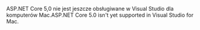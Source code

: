 <span data-ttu-id="06fdb-101">ASP.NET Core 5,0 nie jest jeszcze obsługiwane w Visual Studio dla komputerów Mac.</span><span class="sxs-lookup"><span data-stu-id="06fdb-101">ASP.NET Core 5.0 isn't yet supported in Visual Studio for Mac.</span></span>
